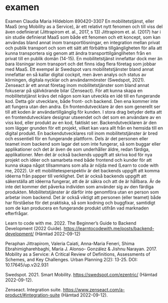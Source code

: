 # examen
Examen
Claudia Maria Hildeblom
890420-3307
En mobilitetstjänst, eller MaaS (eng Mobility as a Service), är ett relativt nytt fenomen och till viss del även odefinierat (Jittrapirom et. al., 2017, s 13) 
Jittrapirom et. al. (2017) har i sin studie definierat MaaS som både ett fenomen och ett koncept, som kan användas bland annat inom transportlösningar, en integration mellan privat och publik transport och som ett sätt att förbättra tillgängligheten för alla att kunna transportera sig genom att ändra transporttilgängliheten från en privat till en publik domän (14-15).
En mobilitetstjänst innefattar dock mer än bara lösningar inom transport och det finns idag flera företag som jobbar med MaaS. Ett exempel är Swedspot vars mobilitetstjänster bland annat innefattar en så kallar digital cockpit, men även analys och status av körningen, digitala nycklar och användarmönster (Swedspot, 2021). Zenseact är ett annat företag inom mobilitetstjänster som bland annat fokuserar på självkörande bilar (Zenseact). 
För att kunna skapa en mobilitetstjänst krävs det någon som kan utveckla en idé till en fungerande kod. Detta gör utvecklare, både front- och backend. Den ena kommer inte att fungera utan den andra.
En frontendutvecklare är den som generellt ser till att koden är användartillgänglig för kunden. I stora drag betyder detta att en frontendutvecklare designar utseendet och det som en användare av en viss kod, eller produkt av en kod, faktiskt ser. 
Backendutvecklaren är den som lägger grunden för ett projekt, vilket kan vara allt från en hemsida till en digital produkt. 
En backendutvecklares roll inom mobilitetstjänster är bred och essentiell för en fungerande plattform. Dels är det personen eller teamet inom backend som lagar det som inte fungerar, så som buggar eller applikationer och det är även de som underhåller äldre, redan färdiga, applikationer. Men det är också backends uppgift att skriva kod för nya projekt och idéer och samarbeta med både frontend och kunder för att kunna skapa något tillsammans som alla är nöjda med (Learn to code with me, 2022).
Ur ett mobilitetesperspektiv är det backends uppgift att komma idéerna från papper till verklighet. Det är också backends uppgift att säkerställa att idéerna fungerar, att de är säkra och att de är hållbara. Är de inte det kommer det påverka individen som använder sig av den färdiga produkten. 
Mobilitetstjänster är därför inte genomföra utan en person som arbetar inom backend. Det är också viktigt att personen (eller teamet) både har förståelse för det praktiska, så som kodning och buggfixar, samtidigt som de kan producera en fungerande produkt utifrån vad marknaden efterfrågar. 


Learn to code with me. 2022. The Beginner’s Guide to Backend Development (2022 Guide). https://learntocodewith.me/posts/backend-development/ (Hämtad 2022-09-12)

Peraphan Jittrapirom, Valeria Caiati, Anna-Maria Feneri, Shima Ebrahimigharehbaghi, María J. Alonso- González & Jishnu Narayan. 2017. Mobility as a Service: A Critical Review of Definitions, Assessments of Schemes, and Key Challenges. Urban Planning 2(2): 13-25. DOI: 10.17645/up.v2i2.931 

Swedspot. 2021. Smart Mobility. https://swedspot.com/ezentric/ (Hämtad 2022-09-12).

Zenseact. Integration suite. https://www.zenseact.com/a-product/#integration-suite (Hämtad 2022-09-12).

